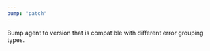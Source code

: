 ```yaml
---
bump: "patch"
---
```


Bump agent to version that is compatible with different error grouping types.
